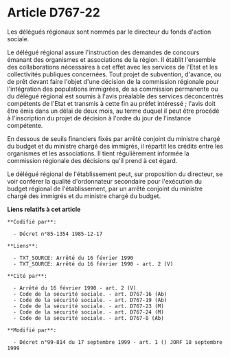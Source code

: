 # Article D767-22

Les délégués régionaux sont nommés par le directeur du fonds d'action sociale.

Le délégué régional assure l'instruction des demandes de concours émanant des organismes et associations de la région. Il
établit l'ensemble des collaborations nécessaires à cet effet avec les services de l'Etat et les collectivités publiques
concernées. Tout projet de subvention, d'avance, ou de prêt devant faire l'objet d'une décision de la commission régionale
pour l'intégration des populations immigrées, de sa commission permanente ou du délégué régional est soumis à l'avis
préalable des services déconcentrés compétents de l'Etat et transmis à cette fin au préfet intéressé ; l'avis doit être émis
dans un délai de deux mois, au terme duquel il peut être procédé à l'inscription du projet de décision à l'ordre du jour de
l'instance compétente.

En dessous de seuils financiers fixés par arrêté conjoint du ministre chargé du budget et du ministre chargé des immigrés, il
répartit les crédits entre les organismes et les associations. Il tient régulièrement informée la commission régionale des
décisions qu'il prend à cet égard.

Le délégué régional de l'établissement peut, sur proposition du directeur, se voir conférer la qualité d'ordonnateur
secondaire pour l'exécution du budget régional de l'établissement, par un arrêté conjoint du ministre chargé des immigrés et
du ministre chargé du budget.

**Liens relatifs à cet article**

	**Codifié par**:

	  - Décret n°85-1354 1985-12-17

	**Liens**:

	  - TXT_SOURCE: Arrêté du 16 février 1990
	  - TXT_SOURCE: Arrêté du 16 février 1990 - art. 2 (V)

	**Cité par**:

	  - Arrêté du 16 février 1990 - art. 2 (V)
	  - Code de la sécurité sociale. - art. D767-16 (Ab)
	  - Code de la sécurité sociale. - art. D767-19 (Ab)
	  - Code de la sécurité sociale. - art. D767-23 (M)
	  - Code de la sécurité sociale. - art. D767-24 (M)
	  - Code de la sécurité sociale. - art. D767-8 (Ab)

	**Modifié par**:

	  - Décret n°99-814 du 17 septembre 1999 - art. 1 () JORF 18 septembre 1999
